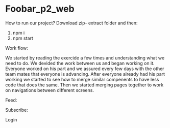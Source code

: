 # Foobar_p2_web

How to run our project?
Download zip- extract folder and then:
1. npm i
2. npm start

Work flow:

We started by reading the exercide a few times and understanding what we need to do. 
We devided the work between us and began working on it.
Everyone worked on his part and we assured every few days with the other team mates that everyone is advancing.
After everyone already had his part working we started to see how to merge similar compenents to have less code that does the same.
Then we started merging pages together to work on navigations between different screens.

Feed:

Subscribe:

Login

